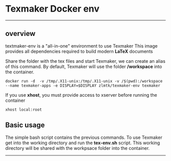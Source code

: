 
# Texmaker Docker env
-------------
## overview 

textmaker-env is a "all-in-one" environment to use Texmaker 
This image provides all dependencies required to build modern **LaTeX** documents 

Share the folder with the tex files and start Texmaker, we can create an alias of this command. By default, Texmaker
will use the folder **/workspace** into the container. 

    docker run -d  -v /tmp/.X11-unix:/tmp/.X11-unix -v /$(pwd):/workspace  --name texmaker-apps -e DISPLAY=$DISPLAY zlmtk/texmaker-env texmaker

If you use **xhost**, you must provide access to xserver before running the container 

    xhost local:root

## Basic usage 

The simple bash script contains the previous commands. To use Texmaker get into the working directory and run the **tex-env.sh** script. This working directory will be shared with the workpsace folder into the container.
    

----------
